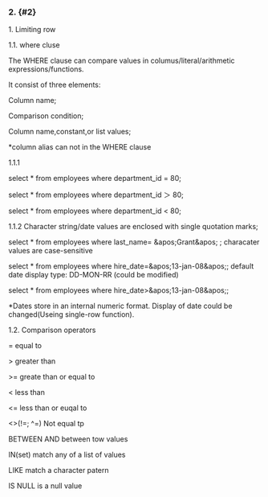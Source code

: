 ### 2. {#2}

1\.        Limiting row

1.1\.        where cluse

The WHERE clause can compare values in columus/literal/arithmetic expressions/functions.

It consist of three elements:

Column name;

Comparison condition;

Column name,constant,or list values;

*column alias can not in the WHERE clause

1.1.1

select * from employees where department_id = 80;

select * from employees where department_id ＞ 80;

select * from employees where department_id &lt; 80;

1.1.2        Character string/date values are enclosed with single quotation marks;

select * from employees where last_name= &amp;apos;Grant&amp;apos; ;        characater values are case-sensitive

select * from employees where hire_date=&amp;apos;13-jan-08&amp;apos;;         default date display type: DD-MON-RR (could be modified)

select * from employees where hire_date&gt;&amp;apos;13-jan-08&amp;apos;;        

*Dates store in an internal numeric format. Display  of date could be changed(Useing single-row function).

1.2\.        Comparison operators

=                        equal to

&gt;                        greater than

&gt;=                        greate than or equal to

&lt;                        less than

&lt;=                        less than or euqal to

&lt;&gt;(!=; ^=)                Not equal tp

BETWEEN AND        between tow values

IN(set)                        match any of a list of values

LIKE                        match a character patern

IS NULL                is a null value